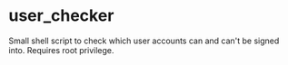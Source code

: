 # user_checker
Small shell script to check which user accounts can and can't be signed into. Requires root privilege.
